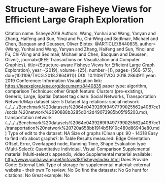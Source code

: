 # Structure-aware Fisheye Views for Efficient Large Graph Exploration

Citation name: fisheye2019
Authors: Wang, Yunhai and Wang, Yanyan and Zhang, Haifeng and Sun, Yinqi and Fu, Chi-Wing and Sedlmair, Michael and Chen, Baoquan and Deussen, Oliver
Bibtex: @ARTICLE{8440835,
author={Wang, Yunhai and Wang, Yanyan and Zhang, Haifeng and Sun, Yinqi and Fu, Chi-Wing and Sedlmair, Michael and Chen, Baoquan and Deussen, Oliver},
journal={IEEE Transactions on Visualization and Computer Graphics},
title={Structure-aware Fisheye Views for Efficient Large Graph Exploration},
year={2019},
volume={25},
number={1},
pages={566-575},
doi={10.1109/TVCG.2018.2864911}}
DOI: 10.1109/TVCG.2018.2864911
year: 2019
Conference: Information Visualization
link: https://ieeexplore.ieee.org/document/8440835
paper type: algorithm, comparison
Technique: other
Graph feature: Clusters (pre-existing), Generic, Large, Spatial
Dataset tag clean: Social Networks, Transportation Network/Map
dataset size: 5
Dataset tag relations: social network (../../../Benchmark%20datasets%2064e0439269f9497799025562a4087ce1/social%20network%2090888b3285d042d49072985b05f95203.md), transportation network (../../../Benchmark%20datasets%2064e0439269f9497799025562a4087ce1/transportation%20network%20720a658bb1914b51910c480d86943e80.md)
Type of edit to the dataset: NA
Size of graphs (Clean up): 90 - 14318
Easy to find info about graphs?: In Table
Results measured: Edge Orientation Offset, Error, Overlapped node, Running Time, Shape
Evaluation type (Multi-Select): Quantitative Individual, Visual Comparison
Supplemental material (Multi-select): appendix, video
Supplemental material available: http://www.yunhaiwang.net/infovis18/fisheye/index.html
Does Provide Code: External Link
Type of storage for supplemental material: external website - their own
To review: No
Go find the datasets: No
Go hunt for citations: No
Great example: No